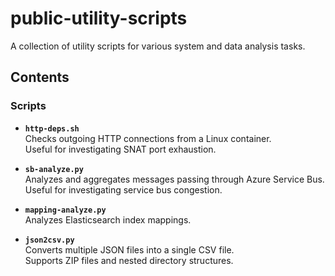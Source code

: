 # public-utility-scripts

A collection of utility scripts for various system and data analysis tasks.

## Contents

### Scripts

- **`http-deps.sh`**  
  Checks outgoing HTTP connections from a Linux container.  
  Useful for investigating SNAT port exhaustion.

- **`sb-analyze.py`**  
  Analyzes and aggregates messages passing through Azure Service Bus.
  Useful for investigating service bus congestion.

- **`mapping-analyze.py`**  
  Analyzes Elasticsearch index mappings.

- **`json2csv.py`**  
  Converts multiple JSON files into a single CSV file.  
  Supports ZIP files and nested directory structures.
